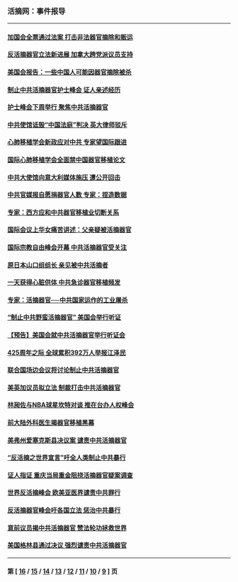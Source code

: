 ### 活摘网：事件报导
---
#### [加国会全票通过法案 打击非法器官摘除和贩运](../../pages/nf5877/n13884924.md?12160430) 
#### [反活摘器官立法新进展 加拿大跨党派议员支持](../../pages/nf5877/n13876061.md?12160430) 
#### [美国会报告：一些中国人可能因器官摘除被杀](../../pages/nf5877/n13867964.md?12160430) 
#### [制止中共活摘器官护士峰会 证人亲述经历](../../pages/nf5877/n13859007.md?12160430) 
#### [护士峰会下周举行 聚焦中共活摘器官](../../pages/nf5877/n13855418.md?12160430) 
#### [中共使馆诋毁“中国法庭”判决 英大律师驳斥](../../pages/nf5877/n13833945.md?12160430) 
#### [心肺移植学会新政应对中共 专家望国际跟进](../../pages/nf5877/n13829043.md?12160430) 
#### [国际心肺移植学会全面禁中国器官移植论文](../../pages/nf5877/n13827785.md?12160430) 
#### [中共大使馆向意大利媒体施压 遭公开回击](../../pages/nf5877/n13826038.md?12160430) 
#### [中共官媒报自愿捐器官人数 专家：捏造数据](../../pages/nf5877/n13814130.md?12160430) 
#### [专家：西方应和中共器官移植业切断关系](../../pages/nf5877/n13772828.md?12160430) 
#### [国际会议上华女痛苦讲述：父亲疑被活摘器官](../../pages/nf5877/n13771583.md?12160430) 
#### [国际宗教自由峰会开幕 中共活摘器官受关注](../../pages/nf5877/n13769995.md?12160430) 
#### [原日本山口组组长 亲见被中共活摘者](../../pages/nf5877/n13767360.md?12160430) 
#### [一天获得心脏供体 中共急诊器官移植频发](../../pages/nf5877/n13764689.md?12160430) 
#### [专家：活摘器官──中共国家运作的工业屠杀](../../pages/nf5877/n13761178.md?12160430) 
#### [“制止中共野蛮活摘器官” 美国会举行听证](../../pages/nf5877/n13735831.md?12160430) 
#### [【预告】美国会就中共活摘器官举行听证会](../../pages/nf5877/n13732843.md?12160430) 
#### [425周年之际 全球累积392万人举报江泽民](../../pages/nf5877/n13719232.md?12160430) 
#### [联合国场边会议将讨论制止中共活摘器官](../../pages/nf5877/n13656361.md?12160430) 
#### [美英加议员拟立法 制裁打击中共活摘器官](../../pages/nf5877/n13430251.md?12160430) 
#### [林昶佐与NBA球星坎特对谈 推在台办人权峰会](../../pages/nf5877/n13414467.md?12160430) 
#### [前大陆外科医生揭器官移植黑幕](../../pages/nf5877/n13401416.md?12160430) 
#### [美弗州爱塞克斯县决议案 谴责中共活摘器官](../../pages/nf5877/n13320919.md?12160430) 
#### [“反活摘之世界宣言”吁全人类制止中共暴行](../../pages/nf5877/n13259730.md?12160430) 
#### [证人指证 重庆当局重金阻挠活摘器官疑案调查](../../pages/nf5877/n13259127.md?12160430) 
#### [世界反活摘峰会 欧美亚医界谴责中共罪行](../../pages/nf5877/n13253550.md?12160430) 
#### [反活摘器官峰会吁各国立法 惩治中共暴行](../../pages/nf5877/n13245052.md?12160430) 
#### [意前议员揭中共活摘器官 赞法轮功拯救世界](../../pages/nf5877/n13203445.md?12160430) 
#### [美国格林县通过决议 强烈谴责中共活摘器官](../../pages/nf5877/n13119367.md?12160430) 

---
#### 第 [ [16](./16.md?12160430) / [15](./15.md?12160430) / [14](./14.md?12160430) / [13](./13.md?12160430) / [12](./12.md?12160430) / [11](./11.md?12160430) / [10](./10.md?12160430) / [9](./9.md?12160430) ] 页
